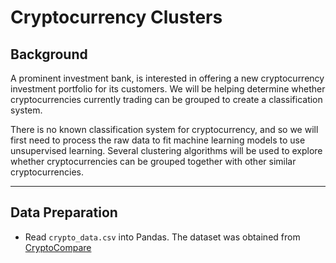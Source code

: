 # Cryptocurrency Clusters

## Background
A prominent investment bank, is interested in offering a new cryptocurrency investment portfolio for its customers. We will be helping determine whether cryptocurrencies currently trading can be grouped to create a classification system.

There is no known classification system for cryptocurrency, and so we will first need to process the raw data to fit machine learning models to use unsupervised learning. Several clustering algorithms will be used to explore whether cryptocurrencies can be grouped together with other similar cryptocurrencies.

<hr>

## Data Preparation
* Read `crypto_data.csv` into Pandas. The dataset was obtained from [CryptoCompare](https://min-api.cryptocompare.com/data/all/coinlist)</ul>